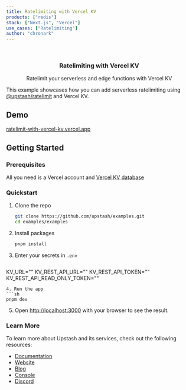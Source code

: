 ```yaml
---
title: Ratelimiting with Vercel KV
products: ["redis"]
stack: ["Next.js", "Vercel"]
use_cases: ["Ratelimiting"]
author: "chronark"
---
```



<br />
<div align="center">


  <h3 align="center">Ratelimiting with Vercel KV</h3>

  <p align="center">
    Ratelimit your serverless and edge functions with Vercel KV

  </p>
</div>


This example showcases how you can add serverless ratelimiting using [@upstash/ratelimit](https://github.com/upstash/ratelimit) and Vercel KV.

## Demo

[ratelimit-with-vercel-kv.vercel.app](https://ratelimit-with-vercel-kv.vercel.app/)


## Getting Started


### Prerequisites

All you need is a Vercel account and [Vercel KV database](https://vercel.com/storage/kv)

### Quickstart


1. Clone the repo
   ```sh
   git clone https://github.com/upstash/examples.git
   cd examples/examples
   ```
2. Install packages
   ```sh
   pnpm install
   ```
3. Enter your secrets in `.env`
   ```.env
  KV_URL=""
KV_REST_API_URL=""
KV_REST_API_TOKEN=""
KV_REST_API_READ_ONLY_TOKEN=""

   ```
4. Run the app
   ```sh
   pnpm dev
   ```
5. Open [http://localhost:3000](http://localhost:3000) with your browser to see the result.


### Learn More

To learn more about Upstash and its services, check out the following resources:

- [Documentation](https://docs.upstash.com)
- [Website](https://upstash.com)
- [Blog](https://upstash.com/blog)
- [Console](https://console.upstash.com)
- [Discord](https://upstash.com/discord)